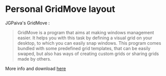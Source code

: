 # Personal GridMove layout

JGPaiva's GridMove :

> GridMove is a program that aims at making windows management easier. It helps you with this task by defining a visual grid on your desktop, to which you can easily snap windows. This program comes bundled with some predefined grid templates, that can be easily swaped, but also has ways of creating custom grids or sharing grids made by others.

More info and download [here](http://www.dcmembers.com/jgpaiva/)
